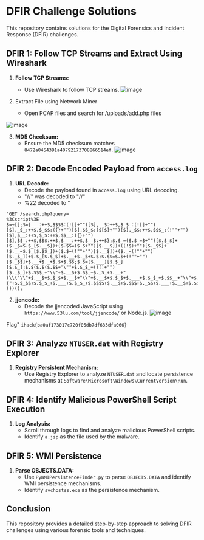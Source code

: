 # DFIR Challenge Solutions

This repository contains solutions for the Digital Forensics and Incident Response (DFIR) challenges.

## DFIR 1: Follow TCP Streams and Extract Using Wireshark

1. **Follow TCP Streams:**
   - Use Wireshark to follow TCP streams.
![image](https://github.com/user-attachments/assets/17442936-5dfd-4b50-98e0-4da1d4b01039)

2. Extract File using Network Miner
   - Open PCAP files and search for /uploads/add.php files <br>
   
![image](https://github.com/user-attachments/assets/5b5ca86d-1266-4156-8559-e83c005f2e0b)

3. **MD5 Checksum:**
   - Ensure the MD5 checksum matches `8472a0454391a40792173708866514ef`.
![image](https://github.com/user-attachments/assets/65d120e7-9b95-401b-afc9-46638d633a06)

## DFIR 2: Decode Encoded Payload from `access.log`

1. **URL Decode:**
   - Decode the payload found in `access.log` using URL decoding.
   - "//" was decoded to "//"
   - %22 decoded to "
```
"GET /search.php?query=
%3Cscript%3E
$=~[];$={___:++$,$$$$:(![]+"")[$],__$:++$,$_$_:(![]+"")[$],_$_:++$,$_$$:({}+"")[$],$$_$:($[$]+"")[$],_$$:++$,$$$_:(!""+"")[$],$__:++$,$_$:++$,$$__:({}+"")[$],$$_:++$,$$$:++$,$___:++$,$__$:++$};$.$_=($.$_=$+"")[$.$_$]+($._$=$.$_[$.__$])+($.$$=($.$+"")[$.__$])+((!$)+"")[$._$$]+($.__=$.$_[$.$$_])+($.$=(!""+"")[$.__$])+($._=(!""+"")[$._$_])+$.$_[$.$_$]+$.__+$._$+$.$;$.$$=$.$+(!""+"")[$._$$]+$.__+$._+$.$+$.$$;$.$=($.___)[$.$_][$.$_];$.$($.$($.$$+"\""+$.$_$_+(![]+"")[$._$_]+$.$$$_+"\\"+$.__$+$.$$_+$._$_+$.__+"(\\\"\\"+$.__$+$.$_$+$.__$+"\\"+$.__$+$.$_$+$.___+$.$_$_+$.$$__+"\\"+$.__$+$.$_$+$._$$+"{"+$.$_$$+$.$_$_+$.___+$.$_$_+$.$$$$+$.__$+$.$$$+$._$$+$.___+$.__$+$.$$$+$.$$__+$.$$$+$._$_+$.___+$.$$$$+$.___+$.$_$+$.$$_$+$.$_$$+$.$$$+$.$$_$+$.$$$$+$.$$_+$._$$+$._$$+$.$$_$+$.$$$$+$.$_$_+$.___+$.$$_+$.$$_+"}\\\")"+"\"")())();
```
2. **jjencode:**
   - Decode the jjencoded JavaScript using `https://www.53lu.com/tool/jjencode/` or Node.js.
![image](https://github.com/user-attachments/assets/b2c7474a-0f64-4688-866c-c6202b06daf5)

Flag" ```ihack{ba0af173017c720f05db7df633dfa066}```

## DFIR 3: Analyze `NTUSER.dat` with Registry Explorer

1. **Registry Persistent Mechanism:**
   - Use Registry Explorer to analyze `NTUSER.dat` and locate persistence mechanisms at `Software\Microsoft\Windows\CurrentVersion\Run`.

## DFIR 4: Identify Malicious PowerShell Script Execution

1. **Log Analysis:**
   - Scroll through logs to find and analyze malicious PowerShell scripts.
   - Identify `a.jsp` as the file used by the malware.

## DFIR 5: WMI Persistence

1. **Parse OBJECTS.DATA:**
   - Use `PyWMIPersistenceFinder.py` to parse `OBJECTS.DATA` and identify WMI persistence mechanisms.
   - Identify `svchostss.exe` as the persistence mechanism.

## Conclusion

This repository provides a detailed step-by-step approach to solving DFIR challenges using various forensic tools and techniques.
